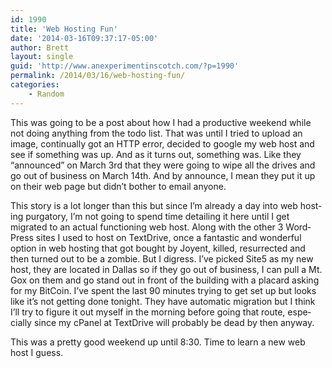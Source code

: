 ```yaml
---
id: 1990
title: 'Web Hosting Fun'
date: '2014-03-16T09:37:17-05:00'
author: Brett
layout: single
guid: 'http://www.anexperimentinscotch.com/?p=1990'
permalink: /2014/03/16/web-hosting-fun/
categories:
    - Random
---
```


This was going to be a post about how I had a productive weekend while not doing anything from the todo list. That was until I tried to upload an image, continually got an HTTP error, decided to google my web host and see if something was up. And as it turns out, something was. Like they “announced” on March 3rd that they were going to wipe all the dri­ves and go out of busi­ness on March 14th. And by announce, I mean they put it up on their web page but didn’t bother to email anyone.

This story is a lot longer than this but since I’m already a day into web host­ing pur­ga­tory, I’m not going to spend time detail­ing it here until I get migrated to an actual func­tion­ing web host. Along with the other 3 Word­Press sites I used to host on TextDrive, once a fan­tas­tic and won­der­ful option in web host­ing that got bought by Joyent, killed, res­ur­rected and then turned out to be a zom­bie. But I digress. I’ve picked Site5 as my new host, they are located in Dal­las so if they go out of busi­ness, I can pull a Mt. Gox on them and go stand out in front of the build­ing with a plac­ard ask­ing for my Bit­Coin. I’ve spent the last 90 min­utes try­ing to get set up but looks like it’s not get­ting done tonight. They have auto­matic migra­tion but I think I’ll try to fig­ure it out myself in the morn­ing before going that route, espe­cially since my cPanel at TextDrive will prob­a­bly be dead by then anyway.

This was a pretty good week­end up until 8:30. Time to learn a new web host I guess.